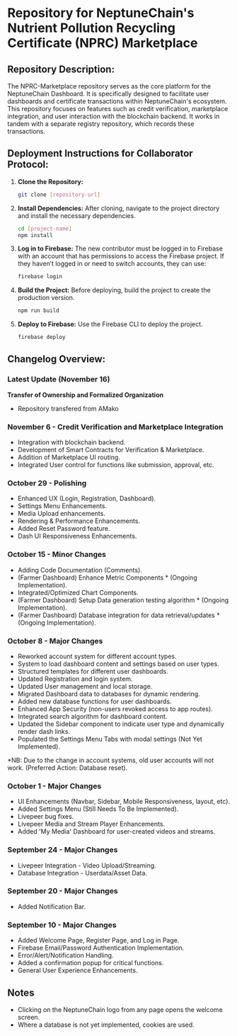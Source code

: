 # Repository for NeptuneChain's Nutrient Pollution Recycling Certificate (NPRC) Marketplace

## Repository Description:
The NPRC-Marketplace repository serves as the core platform for the NeptuneChain Dashboard. It is specifically designed to facilitate user dashboards and certificate transactions within NeptuneChain's ecosystem. This repository focuses on features such as credit verification, marketplace integration, and user interaction with the blockchain backend. It works in tandem with a separate registry repository, which records these transactions.

## Deployment Instructions for Collaborator Protocol:

1. **Clone the Repository:**
   ```bash
   git clone [repository-url]
   ```

2. **Install Dependencies:**
   After cloning, navigate to the project directory and install the necessary dependencies.
   ```bash
   cd [project-name]
   npm install
   ```

3. **Log in to Firebase:**
   The new contributor must be logged in to Firebase with an account that has permissions to access the Firebase project. If they haven’t logged in or need to switch accounts, they can use:
   ```bash
   firebase login
   ```

4. **Build the Project:**
   Before deploying, build the project to create the production version.
   ```bash
   npm run build
   ```

5. **Deploy to Firebase:**
   Use the Firebase CLI to deploy the project.
   ```bash
   firebase deploy
   ```

## Changelog Overview:

### Latest Update (November 16)
**Transfer of Ownership and Formalized Organization**
- Repository transfered from AMako

### November 6 - Credit Verification and Marketplace Integration
- Integration with blockchain backend.
- Development of Smart Contracts for Verification & Marketplace.
- Addition of Marketplace UI routing.
- Integrated User control for functions like submission, approval, etc.

### October 29 - Polishing
- Enhanced UX (Login, Registration, Dashboard).
- Settings Menu Enhancements.
- Media Upload enhancements.
- Rendering & Performance Enhancements.
- Added Reset Password feature.
- Dash UI Responsiveness Enhancements.

### October 15 - Minor Changes
- Adding Code Documentation (Comments).
- (Farmer Dashboard) Enhance Metric Components * (Ongoing Implementation).
- Integrated/Optimized Chart Components.
- (Farmer Dashboard) Setup Data generation testing algorithm * (Ongoing Implementation).
- (Farmer Dashboard) Database integration for data retrieval/updates * (Ongoing Implementation).

### October 8 - Major Changes
- Reworked account system for different account types.
- System to load dashboard content and settings based on user types.
- Structured templates for different user dashboards.
- Updated Registration and login system.
- Updated User management and local storage.
- Migrated Dashboard data to databases for dynamic rendering.
- Added new database functions for user dashboards.
- Enhanced App Security (non-users revoked access to app routes).
- Integrated search algorithm for dashboard content.
- Updated the Sidebar component to indicate user type and dynamically render dash links.
- Populated the Settings Menu Tabs with modal settings (Not Yet Implemented).

*NB: Due to the change in account systems, old user accounts will not work. (Preferred Action: Database reset).

### October 1 - Major Changes
- UI Enhancements (Navbar, Sidebar, Mobile Responsiveness, layout, etc).
- Added Settings Menu (Still Needs To Be Implemented).
- Livepeer bug fixes.
- Livepeer Media and Stream Player Enhancements.
- Added 'My Media' Dashboard for user-created videos and streams.

### September 24 - Major Changes
- Livepeer Integration - Video Upload/Streaming.
- Database Integration - Userdata/Asset Data.

### September 20 - Major Changes
- Added Notification Bar.

### September 10 - Major Changes
- Added Welcome Page, Register Page, and Log in Page.
- Firebase Email/Password Authentication Implementation.
- Error/Alert/Notification Handling.
- Added a confirmation popup for critical functions.
- General User Experience Enhancements.

## Notes
- Clicking on the NeptuneChain logo from any page opens the welcome screen.
- Where a database is not yet implemented, cookies are used.
